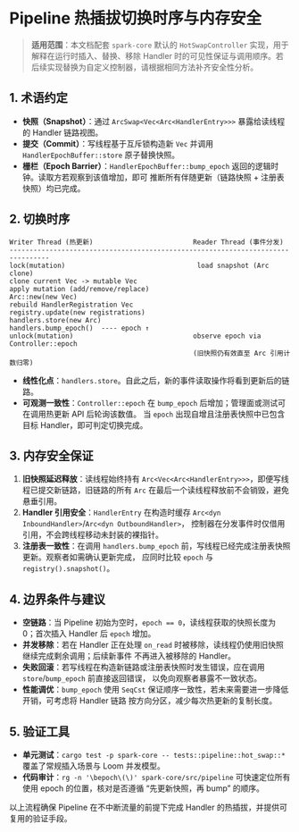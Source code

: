 # Pipeline 热插拔切换时序与内存安全

> **适用范围**：本文档配套 `spark-core` 默认的 `HotSwapController` 实现，用于解释在运行时插入、替换、移除
> Handler 时的可见性保证与调用顺序。若后续实现替换为自定义控制器，请根据相同方法补齐安全性分析。

## 1. 术语约定

- **快照（Snapshot）**：通过 `ArcSwap<Vec<Arc<HandlerEntry>>>` 暴露给读线程的 Handler 链路视图。
- **提交（Commit）**：写线程基于互斥锁构造新 `Vec` 并调用 `HandlerEpochBuffer::store` 原子替换快照。
- **栅栏（Epoch Barrier）**：`HandlerEpochBuffer::bump_epoch` 返回的逻辑时钟。读取方若观察到该值增加，即可
  推断所有伴随更新（链路快照 + 注册表快照）均已完成。

## 2. 切换时序

```
Writer Thread (热更新)                         Reader Thread (事件分发)
--------------------------------------------------------------------------------
lock(mutation)                                 load snapshot (Arc clone)
clone current Vec -> mutable Vec
apply mutation (add/remove/replace)
Arc::new(new Vec)
rebuild HandlerRegistration Vec
registry.update(new registrations)
handlers.store(new Arc)
handlers.bump_epoch()  ---- epoch ↑
unlock(mutation)                              observe epoch via Controller::epoch
                                              (旧快照仍有效直至 Arc 引用计数归零)
```

- **线性化点**：`handlers.store`。自此之后，新的事件读取操作将看到更新后的链路。
- **可观测一致性**：`Controller::epoch` 在 `bump_epoch` 后增加；管理面或测试可在调用热更新 API 后轮询该数值。
  当 `epoch` 出现自增且注册表快照中已包含目标 Handler，即可判定切换完成。

## 3. 内存安全保证

1. **旧快照延迟释放**：读线程始终持有 `Arc<Vec<Arc<HandlerEntry>>>`，即便写线程已提交新链路，旧链路的所有
   `Arc` 在最后一个读线程释放前不会销毁，避免悬垂引用。
2. **Handler 引用安全**：`HandlerEntry` 在构造时缓存 `Arc<dyn InboundHandler>`/`Arc<dyn OutboundHandler>`，
   控制器在分发事件时仅借用引用，不会跨线程移动未封装的裸指针。
3. **注册表一致性**：在调用 `handlers.bump_epoch` 前，写线程已经完成注册表快照更新。观察者如需确认更新完成，
   应同时比较 `epoch` 与 `registry().snapshot()`。

## 4. 边界条件与建议

- **空链路**：当 Pipeline 初始为空时，`epoch == 0`，读线程获取的快照长度为 0；首次插入 Handler 后 `epoch` 增加。
- **并发移除**：若在 Handler 正在处理 `on_read` 时被移除，读线程仍使用旧快照继续完成剩余调用；后续新事件
  不再进入被移除的 Handler。
- **失败回滚**：若写线程在构造新链路或注册表快照时发生错误，应在调用 `store`/`bump_epoch` 前直接返回错误，
  以免向观察者暴露不一致状态。
- **性能调优**：`bump_epoch` 使用 `SeqCst` 保证顺序一致性，若未来需要进一步降低开销，可考虑将 Handler 链路
  按方向分区，减少每次热更新的复制长度。

## 5. 验证工具

- **单元测试**：`cargo test -p spark-core -- tests::pipeline::hot_swap::*` 覆盖了常规插入场景与 Loom 并发模型。
- **代码审计**：`rg -n '\bepoch\(\)' spark-core/src/pipeline` 可快速定位所有使用 epoch 的位置，核对是否遵循
  “先更新快照，再 bump” 的顺序。

以上流程确保 Pipeline 在不中断流量的前提下完成 Handler 的热插拔，并提供可复用的验证手段。
